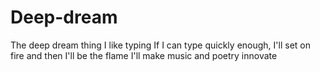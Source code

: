 # Deep-dream
The deep dream thing
I like typing
If I can type quickly enough, I'll set on fire and then I'll be the flame
I'll make music
and poetry
innovate
